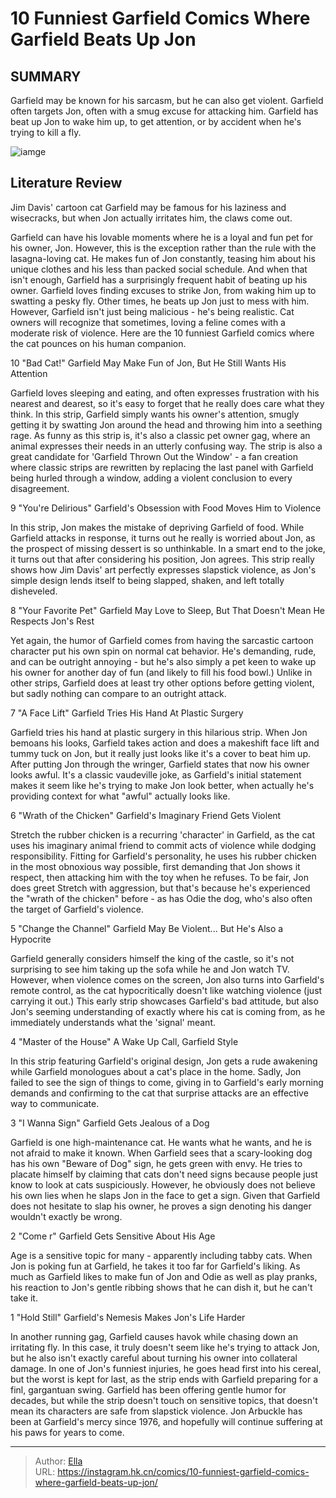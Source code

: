 # 10 Funniest Garfield Comics Where Garfield Beats Up Jon


## SUMMARY 


 Garfield may be known for his sarcasm, but he can also get violent. 
 Garfield often targets Jon, often with a smug excuse for attacking him. 
 Garfield has beat up Jon to wake him up, to get attention, or by accident when he&#39;s trying to kill a fly. 

![iamge](https://static1.srcdn.com/wordpress/wp-content/uploads/2023/12/garfield-stands-cockily-in-the-foreground-while-in-the-background-he-strikes-jon-arbuckle-his-human-owner-with-a-respounding-slap.jpg)

## Literature Review

Jim Davis&#39; cartoon cat Garfield may be famous for his laziness and wisecracks, but when Jon actually irritates him, the claws come out.




Garfield can have his lovable moments where he is a loyal and fun pet for his owner, Jon. However, this is the exception rather than the rule with the lasagna-loving cat. He makes fun of Jon constantly, teasing him about his unique clothes and his less than packed social schedule. And when that isn&#39;t enough, Garfield has a surprisingly frequent habit of beating up his owner.
Garfield loves finding excuses to strike Jon, from waking him up to swatting a pesky fly. Other times, he beats up Jon just to mess with him. However, Garfield isn&#39;t just being malicious - he&#39;s being realistic. Cat owners will recognize that sometimes, loving a feline comes with a moderate risk of violence. Here are the 10 funniest Garfield comics where the cat pounces on his human companion.









 








 10  &#34;Bad Cat!&#34; 
Garfield May Make Fun of Jon, But He Still Wants His Attention
        

Garfield loves sleeping and eating, and often expresses frustration with his nearest and dearest, so it&#39;s easy to forget that he really does care what they think. In this strip, Garfield simply wants his owner&#39;s attention, smugly getting it by swatting Jon around the head and throwing him into a seething rage. As funny as this strip is, it&#39;s also a classic pet owner gag, where an animal expresses their needs in an utterly confusing way.
The strip is also a great candidate for &#39;Garfield Thrown Out the Window&#39; - a fan creation where classic strips are rewritten by replacing the last panel with Garfield being hurled through a window, adding a violent conclusion to every disagreement.





 9  &#34;You&#39;re Delirious&#34; 
Garfield&#39;s Obsession with Food Moves Him to Violence
        

In this strip, Jon makes the mistake of depriving Garfield of food. While Garfield attacks in response, it turns out he really is worried about Jon, as the prospect of missing dessert is so unthinkable. In a smart end to the joke, it turns out that after considering his position, Jon agrees. This strip really shows how Jim Davis&#39; art perfectly expresses slapstick violence, as Jon&#39;s simple design lends itself to being slapped, shaken, and left totally disheveled.





 8  &#34;Your Favorite Pet&#34; 
Garfield May Love to Sleep, But That Doesn&#39;t Mean He Respects Jon&#39;s Rest
        

Yet again, the humor of Garfield comes from having the sarcastic cartoon character put his own spin on normal cat behavior. He&#39;s demanding, rude, and can be outright annoying - but he&#39;s also simply a pet keen to wake up his owner for another day of fun (and likely to fill his food bowl.) Unlike in other strips, Garfield does at least try other options before getting violent, but sadly nothing can compare to an outright attack.





 7  &#34;A Face Lift&#34; 
Garfield Tries His Hand At Plastic Surgery
        

 Garfield tries his hand at plastic surgery in this hilarious strip. When Jon bemoans his looks, Garfield takes action and does a makeshift face lift and tummy tuck on Jon, but it really just looks like it&#39;s a cover to beat him up. After putting Jon through the wringer, Garfield states that now his owner looks awful. It&#39;s a classic vaudeville joke, as Garfield&#39;s initial statement makes it seem like he&#39;s trying to make Jon look better, when actually he&#39;s providing context for what &#34;awful&#34; actually looks like.





 6  &#34;Wrath of the Chicken&#34; 
Garfield&#39;s Imaginary Friend Gets Violent
        

 Stretch the rubber chicken is a recurring &#39;character&#39; in Garfield, as the cat uses his imaginary animal friend to commit acts of violence while dodging responsibility. Fitting for Garfield&#39;s personality, he uses his rubber chicken in the most obnoxious way possible, first demanding that Jon shows it respect, then attacking him with the toy when he refuses. To be fair, Jon does greet Stretch with aggression, but that&#39;s because he&#39;s experienced the &#34;wrath of the chicken&#34; before - as has Odie the dog, who&#39;s also often the target of Garfield&#39;s violence.





 5  &#34;Change the Channel&#34; 
Garfield May Be Violent... But He&#39;s Also a Hypocrite
        

Garfield generally considers himself the king of the castle, so it&#39;s not surprising to see him taking up the sofa while he and Jon watch TV. However, when violence comes on the screen, Jon also turns into Garfield&#39;s remote control, as the cat hypocritically doesn&#39;t like watching violence (just carrying it out.) This early strip showcases Garfield&#39;s bad attitude, but also Jon&#39;s seeming understanding of exactly where his cat is coming from, as he immediately understands what the &#39;signal&#39; meant.





 4  &#34;Master of the House&#34; 
A Wake Up Call, Garfield Style
        

 In this strip featuring Garfield&#39;s original design, Jon gets a rude awakening while Garfield monologues about a cat&#39;s place in the home. Sadly, Jon failed to see the sign of things to come, giving in to Garfield&#39;s early morning demands and confirming to the cat that surprise attacks are an effective way to communicate.





 3  &#34;I Wanna Sign&#34; 
Garfield Gets Jealous of a Dog
        

Garfield is one high-maintenance cat. He wants what he wants, and he is not afraid to make it known. When Garfield sees that a scary-looking dog has his own &#34;Beware of Dog&#34; sign, he gets green with envy. He tries to placate himself by claiming that cats don&#39;t need signs because people just know to look at cats suspiciously. However, he obviously does not believe his own lies when he slaps Jon in the face to get a sign. Given that Garfield does not hesitate to slap his owner, he proves a sign denoting his danger wouldn&#39;t exactly be wrong.





 2  &#34;Come  r&#34; 
Garfield Gets Sensitive About His Age
        

Age is a sensitive topic for many - apparently including tabby cats. When Jon is poking fun at Garfield, he takes it too far for Garfield&#39;s liking. As much as Garfield likes to make fun of Jon and Odie as well as play pranks, his reaction to Jon&#39;s gentle ribbing shows that he can dish it, but he can&#39;t take it.





 1  &#34;Hold Still&#34; 
Garfield&#39;s Nemesis Makes Jon&#39;s Life Harder
        

In another running gag, Garfield causes havok while chasing down an irritating fly. In this case, it truly doesn&#39;t seem like he&#39;s trying to attack Jon, but he also isn&#39;t exactly careful about turning his owner into collateral damage. In one of Jon&#39;s funniest injuries, he goes head first into his cereal, but the worst is kept for last, as the strip ends with Garfield preparing for a finl, gargantuan swing.
Garfield has been offering gentle humor for decades, but while the strip doesn&#39;t touch on sensitive topics, that doesn&#39;t mean its characters are safe from slapstick violence. Jon Arbuckle has been at Garfield&#39;s mercy since 1976, and hopefully will continue suffering at his paws for years to come.

---

> Author: [Ella](https://instagram.hk.cn/)  
> URL: https://instagram.hk.cn/comics/10-funniest-garfield-comics-where-garfield-beats-up-jon/  

